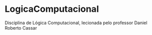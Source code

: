 # LogicaComputacional
Disciplina de Lógica Computacional, lecionada pelo professor Daniel Roberto Cassar

